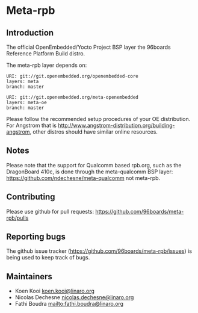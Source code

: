 Meta-rpb
================================


Introduction
-------------------------

The official OpenEmbedded/Yocto Project BSP layer the 96boards Reference Platform Build distro.

The meta-rpb layer depends on:

	URI: git://git.openembedded.org/openembedded-core
	layers: meta
	branch: master

	URI: git://git.openembedded.org/meta-openembedded
	layers: meta-oe
	branch: master

Please follow the recommended setup procedures of your OE distribution. For Angstrom that is http://www.angstrom-distribution.org/building-angstrom, other distros should have similar online resources.

Notes
-------------------------

Please note that the support for Qualcomm based rpb.org, such as the
DragonBoard 410c, is done through the meta-qualcomm BSP layer:
https://github.com/ndechesne/meta-qualcomm not meta-rpb.

Contributing
-------------------------

Please use github for pull requests: https://github.com/96boards/meta-rpb/pulls

Reporting bugs
-------------------------

The github issue tracker (https://github.com/96boards/meta-rpb/issues) is being used to keep track of bugs.

Maintainers
-------------------------

* Koen Kooi <koen.kooi@linaro.org>
* Nicolas Dechesne <nicolas.dechesne@linaro.org>
* Fathi Boudra <mailto:fathi.boudra@linaro.org>
